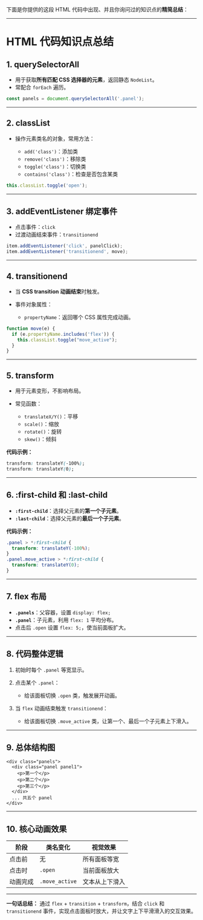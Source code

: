 下面是你提供的这段 HTML 代码中出现、并且你询问过的知识点的**精简总结**：

---

# **HTML 代码知识点总结**

## **1. querySelectorAll**

* 用于获取**所有匹配 CSS 选择器的元素**，返回静态 `NodeList`。
* 常配合 `forEach` 遍历。

```js
const panels = document.querySelectorAll('.panel');
```

---

## **2. classList**

* 操作元素类名的对象，常用方法：

  * `add('class')`：添加类
  * `remove('class')`：移除类
  * `toggle('class')`：切换类
  * `contains('class')`：检查是否包含某类

```js
this.classList.toggle('open');
```

---

## **3. addEventListener 绑定事件**

* 点击事件：`click`
* 过渡动画结束事件：`transitionend`

```js
item.addEventListener('click', panelClick);
item.addEventListener('transitionend', move);
```

---

## **4. transitionend**

* 当 **CSS transition 动画结束**时触发。
* 事件对象属性：

  * `propertyName`：返回哪个 CSS 属性完成动画。

```js
function move(e) {
  if (e.propertyName.includes('flex')) {
    this.classList.toggle("move_active");
  }
}
```

---

## **5. transform**

* 用于元素变形，不影响布局。
* 常见函数：

  * `translateX/Y()`：平移
  * `scale()`：缩放
  * `rotate()`：旋转
  * `skew()`：倾斜

**代码示例：**

```css
transform: translateY(-100%);
transform: translateY(0);
```

---

## **6. \:first-child 和 \:last-child**

* **`:first-child`**：选择父元素的**第一个子元素**。
* **`:last-child`**：选择父元素的**最后一个子元素**。

**代码示例：**

```css
.panel > *:first-child {
  transform: translateY(-100%);
}
.panel.move_active > *:first-child {
  transform: translateY(0);
}
```

---

## **7. flex 布局**

* **`.panels`**：父容器，设置 `display: flex;`
* **`.panel`**：子元素，利用 `flex: 1` 平均分布。
* 点击后 `.open` 设置 `flex: 5;`，使当前面板扩大。

---

## **8. 代码整体逻辑**

1. 初始时每个 `.panel` 等宽显示。
2. 点击某个 `.panel`：

   * 给该面板切换 `.open` 类，触发展开动画。
3. 当 `flex` 动画结束触发 `transitionend`：

   * 给该面板切换 `.move_active` 类，让第一个、最后一个子元素上下滑入。

---

## **9. 总体结构图**

```
<div class="panels">
  <div class="panel panel1">
    <p>第一个</p>
    <p>第二个</p>
    <p>第三个</p>
  </div>
  ... 共五个 panel
</div>
```

---

## **10. 核心动画效果**

| 阶段   | 类名变化           | 视觉效果    |
| ---- | -------------- | ------- |
| 点击前  | 无              | 所有面板等宽  |
| 点击时  | `.open`        | 当前面板放大  |
| 动画完成 | `.move_active` | 文本从上下滑入 |

---

**一句话总结：**
通过 `flex` + `transition` + `transform`，结合 `click` 和 `transitionend` 事件，实现点击面板时放大，并让文字上下平滑滑入的交互效果。
